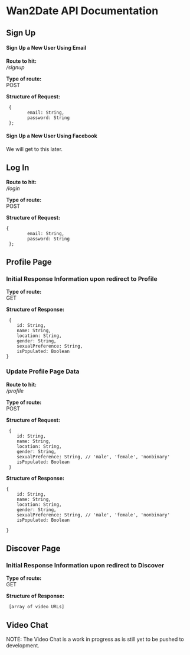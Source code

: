 # Wan2Date API Documentation

## Sign Up

#### Sign Up a New User Using Email

**Route to hit:**
<br/>*/signup*

**Type of route:**
<br/> POST

**Structure of Request:**

     {
            email: String,
            password: String
     };

#### Sign Up a New User Using Facebook

<p>We will get to this later.</p>

## Log In

**Route to hit:**
<br/>*/login*

**Type of route:**
<br/> POST

**Structure of Request:**

    {
            email: String,
            password: String
     };


## Profile Page

### Initial Response Information upon redirect to Profile

**Type of route:**
<br/> GET

**Structure of Response:**

     {
        id: String,
        name: String,
        location: String,
        gender: String,
        sexualPreference: String,
        isPopulated: Boolean
    }

### Update Profile Page Data

**Route to hit:**
<br/>*/profile*

**Type of route:**
<br/> POST

**Structure of Request:**

     {
        id: String,
        name: String,
        location: String,
        gender: String,
        sexualPreference: String, // 'male', 'female', 'nonbinary'
        isPopulated: Boolean
     }

**Structure of Response:**

    {
        id: String,
        name: String,
        location: String,
        gender: String,
        sexualPreference: String, // 'male', 'female', 'nonbinary'
        isPopulated: Boolean

    }

## Discover Page

### Initial Response Information upon redirect to Discover

**Type of route:**
<br/> GET

**Structure of Response:**

     [array of video URLs]


## Video Chat

<p>NOTE: The Video Chat is a work in progress as is still yet to be pushed to development.</p>
